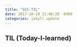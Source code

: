 ```yaml
---
title: "SCC-TIL"
date: 2017-10-19 21:46:28 -0400
categories: jekyll update
---
```

## TIL (Today-I-learned)


